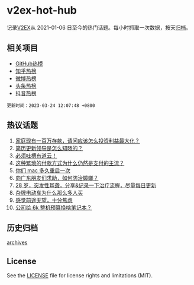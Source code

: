 # v2ex-hot-hub

 记录[V2EX](https://www.v2ex.com/)从 2021-01-06 日至今的热门话题。每小时抓取一次数据，按天[归档](archives)。
 
 ## 相关项目

- [GitHub热榜](https://github.com/snaildev/github-hot-hub)
- [知乎热榜](https://github.com/snaildev/zhihu-hot-hub)
- [微博热榜](https://github.com/snaildev/weibo-hot-hub)
- [头条热榜](https://github.com/snaildev/toutiao-hot-hub)
- [抖音热榜](https://github.com/snaildev/douyin-hot-hub)


 `更新时间：2023-03-24 12:07:48 +0800`

## 热议话题

1. [家庭现有一百万存款，请问应该怎么投资利益最大化？](https://www.v2ex.com/t/926512)
1. [简历更新领导是怎么知晓的？](https://www.v2ex.com/t/926566)
1. [必须吐槽有道云！](https://www.v2ex.com/t/926518)
1. [这种繁琐的付款方式为什么仍然是支付的主流？](https://www.v2ex.com/t/926718)
1. [你们 mac 多久重启一次](https://www.v2ex.com/t/926735)
1. [向广东朋友们求助，如何防治蟑螂？](https://www.v2ex.com/t/926686)
1. [28 岁，突发性耳聋，分享&记录一下治疗流程，尽量每日更新](https://www.v2ex.com/t/926650)
1. [杂牌电动车为什么那么多人买](https://www.v2ex.com/t/926571)
1. [感觉前途无望，十分焦虑](https://www.v2ex.com/t/926716)
1. [公司给 6k 整机预算换啥笔记本？](https://www.v2ex.com/t/926547)

## 历史归档

[archives](archives)

## License

See the [LICENSE](LICENSE) file for license rights and limitations (MIT).
